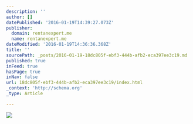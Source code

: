 ```yaml
---
description: ''
author: []
datePublished: '2016-01-19T14:39:27.073Z'
publisher:
  domain: rentanexpert.me
  name: rentanexpert.me
dateModified: '2016-01-19T14:36:36.368Z'
title: ''
sourcePath: _posts/2016-01-19-18dc805f-ebf3-444b-afb2-eca397ee3c19.md
published: true
inFeed: true
hasPage: true
inNav: false
url: 18dc805f-ebf3-444b-afb2-eca397ee3c19/index.html
_context: 'http://schema.org'
_type: Article

---
```

![](http://49.media.tumblr.com/363af1379fa643c262042c5a46caf6e0/tumblr_np7mdvde1R1tezz4oo1_400.gif)